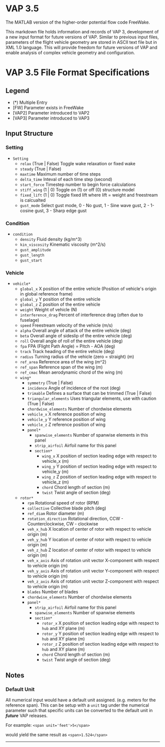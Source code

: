 # VAP 3.5
The MATLAB version of the higher-order potential flow code FreeWake.

This markdown file holds information and records of VAP 3, development of a new input format for future versions of VAP. Similar to previous input files, parameters of the flight vehicle geometry are stored in ASCII text file but in XML 1.0 language. This will provide freedom for future versions of VAP and enable analysis of complex vehicle geometry and configuration. 


# VAP 3.5 File Format Specifications
## Legend
- (\*)  Multiple Entry
- [FW] Parameter exists in FreeWake
- [VAP2] Parameter introduced to VAP2
- [VAP3] Parameter introduced to VAP3

## Input Structure
### Setting
- `Setting`
	- `relax` (True | False) Toggle wake relaxation or fixed wake
	- `steady` (True | False)
	- `maxtime` Maximum number of time steps
	- `delta_time` Inteval of each time step (second)
	- `start_force` Timestep number to begin force calculations
	- `stiff_wing` (1 | 0) Toggle on (1) or off (0) structure model
	- `fixed_lift` (1 | 0) Toggle fixed lift where lift = weight and freestream is calcualted
	- `gust_mode` Select gust mode, 0 - No gust, 1 - Sine wave gust, 2 - 1-cosine gust, 3 - Sharp edge gust

### Condition
- `condition`
	- `density` Fluid density (kg/m^3)
	- `kin_viscosity` Kinematic viscosity (m^2/s)
	- `gust_amplitude`
	- `gust_length`
	- `gust_start`

### Vehicle
- `vehicle*`
	- `global_x` X position of the entire vehicle (Position of vehicle's origin in global reference frame)
	- `global_y` Y position of the entire vehicle 
	- `global_z` Z position of the entire vehicle
	- `weight` Weight of vehicle (N)
	- `interference_drag` Percent of interference drag (often due to fuselage)
	- `speed` Freestream velocity of the vehicle (m/s)
	- `alpha` Overall angle of attack of the entire vehicle (deg)
	- `beta` Overall angle of sideslip of the entire vehicle (deg)
	- `roll` Overall angle of roll of the entire vehicle (deg)
	- `fpa` FPA (Flight Path Angle) = Pitch - AOA (deg)
	- `track` Track heading of the entire vehicle (deg)
	- `radius` Turning radius of the vehicle (zero = straight) (m) 
	- `ref_area` Reference area of the wing (m^2)
	- `ref_span` Reference span of the wing (m)
	- `ref_cmac` Mean aerodynamic chord of the wing (m)
	- `wing*`
		- `symmetry` (True | False) 
		- `incidence` Angle of incidence of the root (deg)
		- `trimable` Defines a surface that can be trimmed (True | False)
		- `triangular_elements` Uses triangular elements, use with caution (True | False)
		- `chordwise_elements` Number of chordwise elements
		- `vehicle_x` X reference position of wing
		- `vehicle_y` Y reference position of wing
		- `vehicle_z` Z reference position of wing
		- `panel*`
			- `spanwise_elements` Number of spanwise elements in this panel
			- `strip_airfoil` Airfoil name for this panel
			- `section*`
				- `wing_x` X position of section leading edge with respect to vehicle_x (m)
				- `wing_y` Y position of section leading edge with respect to vehicle_y (m)
				- `wing_z` Z position of section leading edge with respect to vehicle_z (m)
				- `chord` Chord length of section (m)
				- `twist` Twist angle of section (deg)
	- `rotor*`
		- `rpm` Rotational speed of rotor (RPM) 
		- `collective` Collective blade pitch (deg)
		- `ref_diam` Rotor diameter (m) 
		- `rotation_direction` Rotational direction, CCW - Counterclockwise, CW - clockwise
		- `veh_x_hub` X location of center of rotor with respect to vehicle origin (m)
		- `veh_y_hub` Y location of center of rotor with respect to vehicle origin (m)
		- `veh_z_hub` Z location of center of rotor with respect to vehicle origin (m)
		- `veh_x_axis` Axis of rotation unit vector X-component with respect to vehicle origin (m)
		- `veh_y_axis` Axis of rotation unit vector Y-component with respect to vehicle origin (m)
		- `veh_z_axis` Axis of rotation unit vector Z-component with respect to vehicle origin (m)
		- `blades` Number of blades
		-  `chordwise_elements` Number of chordwise elements
		- `panel*`
			- `strip_airfoil` Airfoil name for this panel
			- `spanwise_elements` Number of spanwise elements
			- `section*`
				- `rotor_x` X position of section leading edge with respect to `hub` and XY plane (m)
				- `rotor_y` Y position of section leading edge with respect to `hub` and XY plane (m)
				- `rotor_z` Z position of section leading edge with respect to `hub` and XY plane (m)
				- `chord` Chord length of section (m)
				- `twist` Twist angle of section (deg)

## Notes
### Default Unit
All numerical input would have a default unit assigned. (e.g. meters for the reference span). This can be setup with a `unit` tag under the numerical parameter such that specific units can be converted to the default unit in ***future*** VAP releases.

For example:
`<span unit='feet'>5</span>` 

would yield the same result as
`<span>1.524</span>`
	
	
---